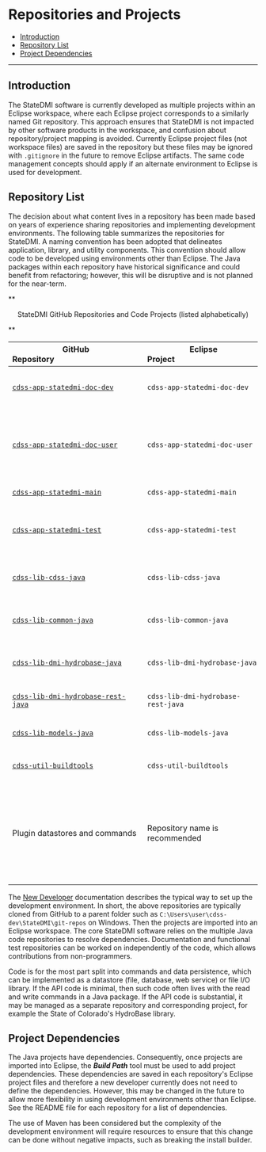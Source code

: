 # Repositories and Projects #

* [Introduction](#introduction)
* [Repository List](#repository-list)
* [Project Dependencies](#project-dependencies)

---------------

## Introduction ##

The StateDMI software is currently developed as multiple projects within an Eclipse workspace,
where each Eclipse project corresponds to a similarly named Git repository.
This approach ensures that StateDMI is not impacted by other software products in the workspace,
and confusion about repository/project mapping is avoided.
Currently Eclipse project files (not workspace files) are saved in the repository but these files
may be ignored with `.gitignore` in the future to remove Eclipse artifacts.
The same code management concepts should apply if an alternate environment to Eclipse is used for development.

## Repository List ##

The decision about what content lives in a repository has been made based on years
of experience sharing repositories and implementing development environments.
The following table summarizes the repositories for StateDMI.
A naming convention has been adopted that delineates application, library, and utility components.
This convention should allow code to be developed using environments other than Eclipse.
The Java packages within each repository have historical significance and could benefit from
refactoring; however, this will be disruptive and is not planned for the near-term.

**<p style="text-align: center;">
StateDMI GitHub Repositories and Code Projects (listed alphabetically)
</p>**

|**GitHub Repository**&nbsp;&nbsp;&nbsp;&nbsp;&nbsp;&nbsp;&nbsp;&nbsp;&nbsp;&nbsp;&nbsp;&nbsp;&nbsp;&nbsp;&nbsp;&nbsp;&nbsp;&nbsp;&nbsp;&nbsp;&nbsp;&nbsp;&nbsp;&nbsp;&nbsp;&nbsp;&nbsp;&nbsp;&nbsp;&nbsp;&nbsp;&nbsp;&nbsp;&nbsp;&nbsp;&nbsp;&nbsp;&nbsp;&nbsp;&nbsp;|**Eclipse Project**&nbsp;&nbsp;&nbsp;&nbsp;&nbsp;&nbsp;&nbsp;&nbsp;&nbsp;&nbsp;&nbsp;&nbsp;&nbsp;&nbsp;&nbsp;&nbsp;&nbsp;&nbsp;&nbsp;&nbsp;&nbsp;&nbsp;&nbsp;&nbsp;&nbsp;&nbsp;&nbsp;&nbsp;&nbsp;&nbsp;&nbsp;&nbsp;&nbsp;&nbsp;&nbsp;&nbsp;&nbsp;&nbsp;&nbsp;&nbsp;|**Primary File Type**|**Description**|
|--|--|--|--|
|[`cdss-app-statedmi-doc-dev`](https://github.com/OpenWaterFoundation/cdss-app-statedmi-doc-dev)|`cdss-app-statedmi-doc-dev`|Markdown|New Markdown/MkDocs developer documentation|
|[`cdss-app-statedmi-doc-user`](https://github.com/OpenWaterFoundation/cdss-app-statedmi-doc-user)|`cdss-app-statedmi-doc-user`|Markdown|New Markdown/MkDocs user documentation.  **Does not yet exist but is recommended.**|
|[`cdss-app-statedmi-main`](https://github.com/OpenWaterFoundation/cdss-app-statedmi-main)|`cdss-app-statedmi-main`|Java|Main StateDMI application code|
|[`cdss-app-statedmi-test`](https://github.com/OpenWaterFoundation/cdss-app-statedmi-test)|`cdss-app-statedmi-test`|StateDMI command files|Functional tests using built-in test features.  **Does not yet exist but is recommended.**|
|[`cdss-lib-cdss-java`](https://github.com/OpenWaterFoundation/cdss-lib-cdss-java)|`cdss-lib-cdss-java`|Java|CDSS code components shared across CDSS applications|
|[`cdss-lib-common-java`](https://github.com/OpenWaterFoundation/cdss-lib-common-java)|`cdss-lib-common-java`|Java|Utility code components shared across applications|
|[`cdss-lib-dmi-hydrobase-java`](https://github.com/OpenWaterFoundation/cdss-lib-dmi-hydrobase-java)|`cdss-lib-dmi-hydrobase-java`|Java|API for Colorado's HydroBase database and web services|
|[`cdss-lib-dmi-hydrobase-rest-java`](https://github.com/OpenWaterFoundation/cdss-lib-dmi-hydrobase-rest-java)|`cdss-lib-dmi-hydrobase-rest-java`|Java|API for Colorado's HydroBase REST web services|
|[`cdss-lib-models-java`](https://github.com/OpenWaterFoundation/cdss-lib-models-java)|`cdss-lib-models-java`|Java|API for CDSS StateCU and StateMod models|
|[`cdss-util-buildtools`](https://github.com/OpenWaterFoundation/cdss-util-buildtools)|`cdss-util-buildtools`|NSIS, Launch4J, various|Utility programs to build StateDMI installer|
|Plugin datastores and commands|Repository name is recommended|Java|Repositories and projects for plugin datastores and commands can be added to the workspace.  Plugins are a new design element and the approach will evolve.|

The [New Developer](../dev-new/overview) documentation describes the typical way to set up the development environment.
In short, the above repositories are typically cloned from GitHub to a parent folder such as
`C:\Users\user\cdss-dev\StateDMI\git-repos` on Windows.
Then the projects are imported into an Eclipse workspace.
The core StateDMI software relies on the multiple Java code repositories to resolve dependencies.
Documentation and functional test repositories can be worked on independently of the code,
which allows contributions from non-programmers.

Code is for the most part split into commands and data persistence, which can be implemented as a datastore
(file, database, web service) or file I/O library.
If the API code is minimal, then such code often lives with the read and write commands in a Java package.
If the API code is substantial, it may be managed as a separate repository and corresponding project,
for example the State of Colorado's HydroBase library.

## Project Dependencies ##

The Java projects have dependencies.  Consequently, once projects are imported into Eclipse,
the ***Build Path*** tool must be used to add project dependencies.
These dependencies are saved in each repository's Eclipse project files and therefore
a new developer currently does not need to define the dependencies.
However, this may be changed in the future to allow more flexibility in using development
environments other than Eclipse.
See the README file for each repository for a list of dependencies.

The use of Maven has been considered but the complexity of the development environment
will require resources to ensure that this change can be done without negative impacts,
such as breaking the install builder.
